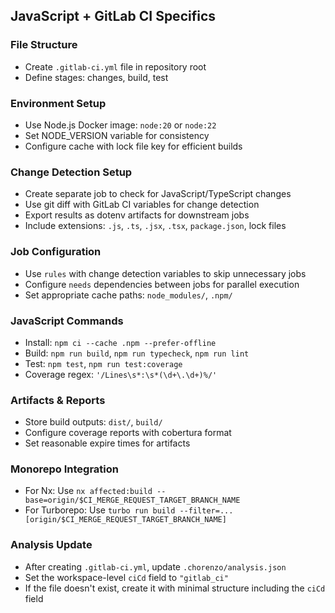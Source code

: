 ## JavaScript + GitLab CI Specifics

### File Structure
- Create `.gitlab-ci.yml` file in repository root
- Define stages: changes, build, test

### Environment Setup
- Use Node.js Docker image: `node:20` or `node:22`
- Set NODE_VERSION variable for consistency
- Configure cache with lock file key for efficient builds

### Change Detection Setup
- Create separate job to check for JavaScript/TypeScript changes
- Use git diff with GitLab CI variables for change detection
- Export results as dotenv artifacts for downstream jobs
- Include extensions: `.js`, `.ts`, `.jsx`, `.tsx`, `package.json`, lock files

### Job Configuration
- Use `rules` with change detection variables to skip unnecessary jobs
- Configure `needs` dependencies between jobs for parallel execution
- Set appropriate cache paths: `node_modules/`, `.npm/`

### JavaScript Commands
- Install: `npm ci --cache .npm --prefer-offline`
- Build: `npm run build`, `npm run typecheck`, `npm run lint`
- Test: `npm test`, `npm run test:coverage`
- Coverage regex: `'/Lines\s*:\s*(\d+\.\d+)%/'`

### Artifacts & Reports
- Store build outputs: `dist/`, `build/`
- Configure coverage reports with cobertura format
- Set reasonable expire times for artifacts

### Monorepo Integration  
- For Nx: Use `nx affected:build --base=origin/$CI_MERGE_REQUEST_TARGET_BRANCH_NAME`
- For Turborepo: Use `turbo run build --filter=...[origin/$CI_MERGE_REQUEST_TARGET_BRANCH_NAME]`

### Analysis Update
- After creating `.gitlab-ci.yml`, update `.chorenzo/analysis.json`
- Set the workspace-level `ciCd` field to `"gitlab_ci"`
- If the file doesn't exist, create it with minimal structure including the `ciCd` field